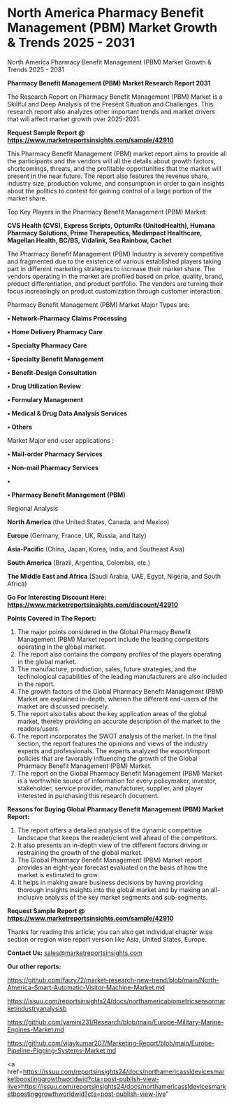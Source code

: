 # North America Pharmacy Benefit Management (PBM) Market Growth & Trends 2025 - 2031
 North America Pharmacy Benefit Management (PBM) Market Growth & Trends 2025 - 2031

<strong>Pharmacy Benefit Management (PBM) Market Research Report 2031</strong>

The Research Report on Pharmacy Benefit Management (PBM) Market is a Skillful and Deep Analysis of the Present Situation and Challenges. This research report also analyzes other important trends and market drivers that will affect market growth over 2025-2031.

<strong>Request Sample Report @ <a href=https://www.marketreportsinsights.com/sample/42910>https://www.marketreportsinsights.com/sample/42910</a></strong>

This Pharmacy Benefit Management (PBM) market report aims to provide all the participants and the vendors will all the details about growth factors, shortcomings, threats, and the profitable opportunities that the market will present in the near future. The report also features the revenue share, industry size, production volume, and consumption in order to gain insights about the politics to contest for gaining control of a large portion of the market share.

Top Key Players in the Pharmacy Benefit Management (PBM) Market:

<strong>CVS Health (CVS), Express Scripts, OptumRx (UnitedHealth), Humana Pharmacy Solutions, Prime Therapeutics, Medimpact Healthcare, Magellan Health, BC/BS, Vidalink, Sea Rainbow, Cachet</strong>

The Pharmacy Benefit Management (PBM) Industry is severely competitive and fragmented due to the existence of various established players taking part in different marketing strategies to increase their market share. The vendors operating in the market are profiled based on price, quality, brand, product differentiation, and product portfolio. The vendors are turning their focus increasingly on product customization through customer interaction.

Pharmacy Benefit Management (PBM) Market Major Types are:

<strong>•  Network-Pharmacy Claims Processing

•  Home Delivery Pharmacy Care

•  Specialty Pharmacy Care

•  Specialty Benefit Management

•  Benefit-Design Consultation

•  Drug Utilization Review

•  Formulary Management

•  Medical & Drug Data Analysis Services

•  Others</strong>

Market Major end-user applications :

<strong>•  Mail-order Pharmacy Services

•  Non-mail Pharmacy Services

•  

•  Pharmacy Benefit Management (PBM)</strong>

Regional Analysis

</u><strong><b>North America</b></strong> (the United States, Canada, and Mexico)

<strong><b>Europe </b></strong>(Germany, France, UK, Russia, and Italy)

<strong><b>Asia-Pacific</b></strong> (China, Japan, Korea, India, and Southeast Asia)

<strong><b>South America</b></strong> (Brazil, Argentina, Colombia, etc.)

<strong><b>The Middle East and Africa</b></strong> (Saudi Arabia, UAE, Egypt, Nigeria, and South Africa)

<strong>Go For Interesting Discount Here: <a href=https://www.marketreportsinsights.com/discount/42910>https://www.marketreportsinsights.com/discount/42910</a></strong>

<strong>Points Covered in The Report:</strong>
<ol>
  <li>The major points considered in the Global Pharmacy Benefit Management (PBM) Market report include the leading competitors operating in the global market.</li>
  <li>The report also contains the company profiles of the players operating in the global market.</li>
  <li>The manufacture, production, sales, future strategies, and the technological capabilities of the leading manufacturers are also included in the report.</li>
  <li>The growth factors of the Global Pharmacy Benefit Management (PBM) Market are explained in-depth, wherein the different end-users of the market are discussed precisely.</li>
  <li>The report also talks about the key application areas of the global market, thereby providing an accurate description of the market to the readers/users.</li>
  <li>The report incorporates the SWOT analysis of the market. In the final section, the report features the opinions and views of the industry experts and professionals. The experts analyzed the export/import policies that are favorably influencing the growth of the Global Pharmacy Benefit Management (PBM) Market.</li>
  <li>The report on the Global Pharmacy Benefit Management (PBM) Market is a worthwhile source of information for every policymaker, investor, stakeholder, service provider, manufacturer, supplier, and player interested in purchasing this research document.</li>
</ol>
<strong>Reasons for Buying Global Pharmacy Benefit Management (PBM) Market Report:</strong>

<ol>
  <li>The report offers a detailed analysis of the dynamic competitive landscape that keeps the reader/client well ahead of the competitors.</li>
  <li>It also presents an in-depth view of the different factors driving or restraining the growth of the global market.</li>
  <li>The Global Pharmacy Benefit Management (PBM) Market report provides an eight-year forecast evaluated on the basis of how the market is estimated to grow.</li>
  <li>It helps in making aware business decisions by having providing thorough insights insights into the global market and by making an all-inclusive analysis of the key market segments and sub-segments.</li>
</ol>
<strong>Request Sample Report @ <a href=https://www.marketreportsinsights.com/sample/42910>https://www.marketreportsinsights.com/sample/42910</a></strong>


Thanks for reading this article; you can also get individual chapter wise section or region wise report version like Asia, United States, Europe.

<strong>Contact Us:</strong>
sales@marketreportsinsights.com

<strong>Our other reports:</strong>

<a href=https://github.com/faizy72/market-research-new-trend/blob/main/North-America-Smart-Automatic-Visitor-Machine-Market.md>https://github.com/faizy72/market-research-new-trend/blob/main/North-America-Smart-Automatic-Visitor-Machine-Market.md</a>

<a href=https://issuu.com/reportsinsights24/docs/northamericabiometricsensormarketindustryanalysisb>https://issuu.com/reportsinsights24/docs/northamericabiometricsensormarketindustryanalysisb</a>

<a href=https://github.com/yamini231/Research/blob/main/Europe-Military-Marine-Engines-Market.md>https://github.com/yamini231/Research/blob/main/Europe-Military-Marine-Engines-Market.md</a>

<a href=https://github.com/vijaykumar207/Marketing-Report/blob/main/Europe-Pipeline-Pigging-Systems-Market.md>https://github.com/vijaykumar207/Marketing-Report/blob/main/Europe-Pipeline-Pigging-Systems-Market.md</a>

<a href=https://issuu.com/reportsinsights24/docs/northamericassldevicesmarketboostinggrowthworldwid?cta=post-publish-view-live>https://issuu.com/reportsinsights24/docs/northamericassldevicesmarketboostinggrowthworldwid?cta=post-publish-view-live</a>"
